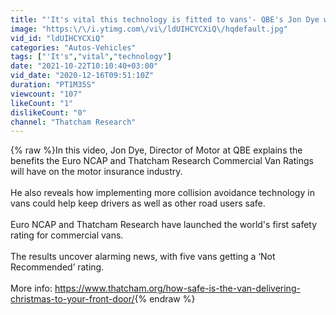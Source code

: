 ```yaml
---
title: "'It's vital this technology is fitted to vans'- QBE's Jon Dye welcomes Commercial Van Safety Ratings"
image: "https:\/\/i.ytimg.com\/vi\/ldUIHCYCXiQ\/hqdefault.jpg"
vid_id: "ldUIHCYCXiQ"
categories: "Autos-Vehicles"
tags: ["'It's","vital","technology"]
date: "2021-10-22T10:10:40+03:00"
vid_date: "2020-12-16T09:51:10Z"
duration: "PT1M35S"
viewcount: "107"
likeCount: "1"
dislikeCount: "0"
channel: "Thatcham Research"
---
```

{% raw %}In this video, Jon Dye, Director of Motor at QBE explains the benefits the Euro NCAP and Thatcham Research Commercial Van Ratings will have on the motor insurance industry. <br /><br />He also reveals how implementing more collision avoidance technology in vans could help keep drivers as well as other road users safe.  <br /><br />Euro NCAP and Thatcham Research have launched the world's first safety rating for commercial vans.<br /><br />The results uncover alarming news, with five vans getting a ‘Not Recommended’ rating.<br /><br />More info: <a rel="nofollow" target="blank" href="https://www.thatcham.org/how-safe-is-the-van-delivering-christmas-to-your-front-door/">https://www.thatcham.org/how-safe-is-the-van-delivering-christmas-to-your-front-door/</a>{% endraw %}
